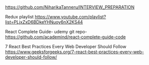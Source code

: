 https://github.com/NiharikaTanneru/INTERVIEW_PREPARATION

Redux playlist  https://www.youtube.com/playlist?list=PLjxZxD6BDkeYHNuoy6nX2KS44

React Complete Guide- udemy git repo-  https://github.com/academind/react-complete-guide-code

7 React Best Practices Every Web Developer Should Follow  https://www.geeksforgeeks.org/7-react-best-practices-every-web-developer-should-follow/
